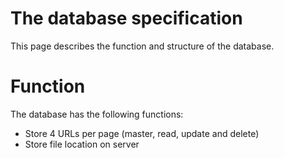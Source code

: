 # The database specification
This page describes the function and structure of the database.

# Function
The database has the following functions:
* Store 4 URLs per page (master, read, update and delete)
* Store file location on server
